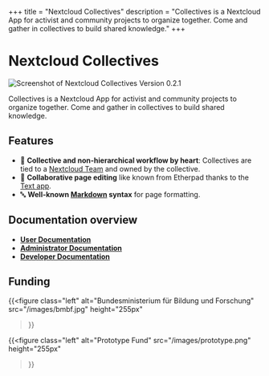 +++
title = "Nextcloud Collectives"
description = "Collectives is a Nextcloud App for activist and community projects to organize together. Come and gather in collectives to build shared knowledge."
+++

# Nextcloud Collectives

![Screenshot of Nextcloud Collectives Version 0.2.1](/images/screenshot.png)

Collectives is a Nextcloud App for activist and community projects to
organize together. Come and gather in collectives to build shared knowledge.

## Features

* 👥 **Collective and non-hierarchical workflow by heart**: Collectives are
  tied to a [Nextcloud Team](https://github.com/nextcloud/circles) and
  owned by the collective.
* 📝 **Collaborative page editing** like known from Etherpad thanks to the
  [Text app](https://github.com/nextcloud/text).
* 🔤 **Well-known [Markdown](https://en.wikipedia.org/wiki/Markdown) syntax**
  for page formatting.

## Documentation overview

* [**User Documentation**](usage/)
* [**Administrator Documentation**](administration/)
* [**Developer Documentation**](development/)

## Funding

{{<figure
  class="left"
  alt="Bundesministerium für Bildung und Forschung"
  src="/images/bmbf.jpg"
  height="255px"
>}}

{{<figure
  class="left"
  alt="Prototype Fund"
  src="/images/prototype.png"
  height="255px"
>}}
